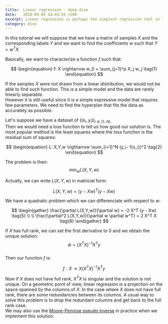 ```yaml
---
title:  Linear regression - deep dive
date:   2018-09-05 14:43:52 +200
excerpt: Linear regression is perhaps the simplest regression tool in the box. Get into the math behind this well-known algorithm
category: dive
---
```

In this tutorial we will suppose that we have a matrix of samples $X$ and the corresponding labels $Y$
and we want to find the coefficients $w$ such that $Y = w^T X$.      
         
Basically, we want to characterize a function $f$ such that:    
     
$$
\begin{equation}
f: X \rightarrow w_0 + \sum_{j=1}^p X_j w_j  \tag{1} 
\end{equation}
$$      
     
If the samples $X$ were not drawn from a linear distribution, we would not be able to find such function. This is a simple model and the data
are rarely linearly separable.    
However it is still useful since it is a simple expressive model that requires few parameters. We need to find the hyperplan that fits the data as accurately as possible.       
       
Let's suppose we have a dataset of $((x_i, y_i))_{i \in \{1..N\}}$      
Then we would need a loss function to tell us how good our solution is. The most popular method is the least squares where the loss function is the
residual sum of squares:     
    
$$
\begin{equation}
L: X,Y,w \rightarrow \sum_{i=1}^N (y_i- f(x_i))^2    \tag{2} 
\end{equation}
$$    
     
The problem is then:     
$$
\begin{equation}
min_{w} L(X, Y, w)   \tag{3} 
\end{equation}
$$
           
Actually, we can write $L(X,Y,w)$ in matricial form:    
       
$$
\begin{equation}
L(X,Y,w) = (y - X w)^T (y - X w)   \tag{4} 
\end{equation}
$$     

We have a quadratic problem which we can differenciate
with respect to $w$:    
       
$$
\begin{gather}
\frac{\partial L(X,Y,w)}{\partial w} = -2 X^T (y - Xw)   \tag{5}    \\  \\ 
\frac{\partial^2 L(X,Y,w)}{\partial w \partial w^T} = 2 X^T X    \tag{6} 
\end{gather}
$$       
         
If $X$ has full rank, we can set the first derivative to $0$ and we obtain the unique solution:     
$$
\begin{equation}
\hat{w} = (X^T X)^{-1} X^T y   \tag{7} 
\end{equation}
$$     
Then our function $f$ is:    
        
$$
\begin{equation}
f: X \rightarrow X (X^T X)^{-1} X^T y   \tag{8} 
\end{equation}
$$      
               
Now if $X$ does not have full rank, $X^T X$ is singular and the solution is not unique.
On a geometric point of view, linear regression is a projection on the space spanned by the columns of $X$. In the case where $X$ does not have full rank, there are some redundancies between its columns. A usual way to solve this problem is to drop the redundant columns and get back to the full
rank case.    
We may also use the [Moore-Penrose pseudo inverse](https://en.wikipedia.org/wiki/Moore%E2%80%93Penrose_inverse) in practice when we implement this solution.